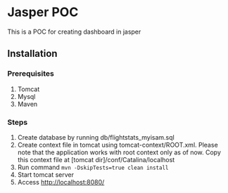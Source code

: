 # Jasper POC
This is a POC for creating dashboard in jasper

## Installation
### Prerequisites
1. Tomcat
2. Mysql
3. Maven

### Steps
1. Create database by running db/flightstats_myisam.sql
2. Create context file in tomcat using tomcat-context/ROOT.xml. Please note that the application works with root context only as of now. Copy this context file at [tomcat dir]/conf/Catalina/localhost
3. Run command `mvn -DskipTests=true clean install`
4. Start tomcat server
5. Access [http://localhost:8080/](http://localhost:8080/)
